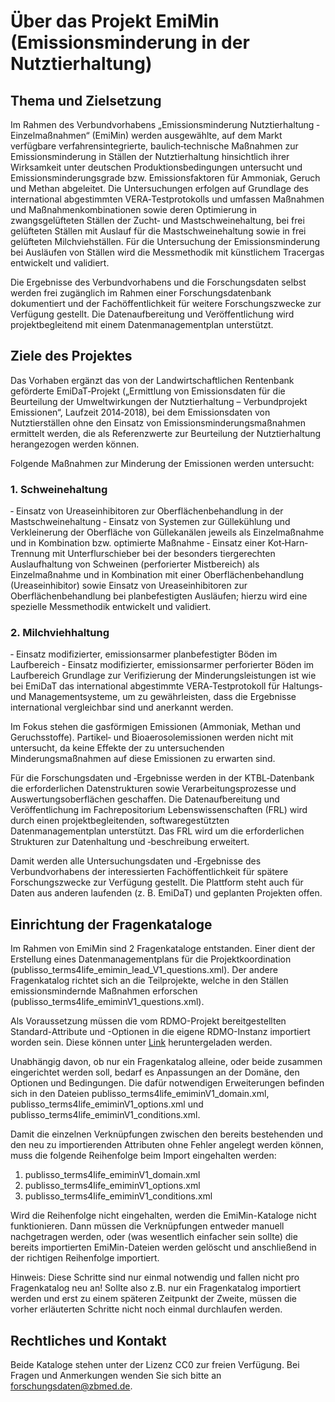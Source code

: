 # Über das Projekt EmiMin (Emissionsminderung in der Nutztierhaltung)

## Thema und Zielsetzung

Im Rahmen des Verbundvorhabens „Emissionsminderung Nutztierhaltung ‐ Einzelmaßnahmen“ (EmiMin)
werden ausgewählte, auf dem Markt verfügbare verfahrensintegrierte, baulich‐technische Maßnahmen
zur Emissionsminderung in Ställen der Nutztierhaltung hinsichtlich ihrer Wirksamkeit unter deutschen
Produktionsbedingungen untersucht und Emissionsminderungsgrade bzw. Emissionsfaktoren für Ammoniak,
Geruch und Methan abgeleitet. Die Untersuchungen erfolgen auf Grundlage des international abgestimmten
VERA‐Testprotokolls und umfassen Maßnahmen und Maßnahmenkombinationen sowie deren
Optimierung in zwangsgelüfteten Ställen der Zucht‐ und Mastschweinehaltung, bei frei gelüfteten Ställen
mit Auslauf für die Mastschweinehaltung sowie in frei gelüfteten Milchviehställen. Für die Untersuchung
der Emissionsminderung bei Ausläufen von Ställen wird die Messmethodik mit künstlichem Tracergas entwickelt
und validiert.

Die Ergebnisse des Verbundvorhabens und die Forschungsdaten selbst werden frei zugänglich im Rahmen
einer Forschungsdatenbank dokumentiert und der Fachöffentlichkeit für weitere Forschungszwecke zur
Verfügung gestellt. Die Datenaufbereitung und Veröffentlichung wird projektbegleitend mit einem Datenmanagementplan
unterstützt.

## Ziele des Projektes

Das Vorhaben ergänzt das von der Landwirtschaftlichen Rentenbank geförderte EmiDaT‐Projekt („Ermittlung
von Emissionsdaten für die Beurteilung der Umweltwirkungen der Nutztierhaltung – Verbundprojekt
Emissionen“, Laufzeit 2014‐2018), bei dem Emissionsdaten von Nutztierställen ohne den Einsatz von Emissionsminderungsmaßnahmen
ermittelt werden, die als Referenzwerte zur Beurteilung der Nutztierhaltung
herangezogen werden können.

Folgende Maßnahmen zur Minderung der Emissionen werden untersucht:

### 1. Schweinehaltung

‐ Einsatz von Ureaseinhibitoren zur Oberflächenbehandlung in der Mastschweinehaltung
‐ Einsatz von Systemen zur Güllekühlung und Verkleinerung der Oberfläche von Güllekanälen jeweils
als Einzelmaßnahme und in Kombination bzw. optimierte Maßnahme
‐ Einsatz einer Kot‐Harn‐Trennung mit Unterflurschieber bei der besonders tiergerechten Auslaufhaltung
von Schweinen (perforierter Mistbereich) als Einzelmaßnahme und in Kombination mit einer
Oberflächenbehandlung (Ureaseinhibitor) sowie Einsatz von Ureaseinhibitoren zur Oberflächenbehandlung
bei planbefestigten Ausläufen; hierzu wird eine spezielle Messmethodik entwickelt
und validiert.

### 2. Milchviehhaltung

‐ Einsatz modifizierter, emissionsarmer planbefestigter Böden im Laufbereich
‐ Einsatz modifizierter, emissionsarmer perforierter Böden im Laufbereich
Grundlage zur Verifizierung der Minderungsleistungen ist wie bei EmiDaT das international abgestimmte
VERA‐Testprotokoll für Haltungs‐ und Managementsysteme, um zu gewährleisten, dass die Ergebnisse
international vergleichbar sind und anerkannt werden.

Im Fokus stehen die gasförmigen Emissionen (Ammoniak, Methan und Geruchsstoffe). Partikel‐ und Bioaerosolemissionen
werden nicht mit untersucht, da keine Effekte der zu untersuchenden Minderungsmaßnahmen
auf diese Emissionen zu erwarten sind.

Für die Forschungsdaten und ‐Ergebnisse werden in der KTBL‐Datenbank die erforderlichen Datenstrukturen
sowie Verarbeitungsprozesse und Auswertungsoberflächen geschaffen. Die Datenaufbereitung und
Veröffentlichung im Fachrepositorium Lebenswissenschaften (FRL) wird durch einen projektbegleitenden,
softwaregestützten Datenmanagementplan unterstützt. Das FRL wird um die erforderlichen Strukturen
zur Datenhaltung und ‐beschreibung erweitert.

Damit werden alle Untersuchungsdaten und ‐Ergebnisse des Verbundvorhabens der interessierten
Fachöffentlichkeit für spätere Forschungszwecke zur Verfügung gestellt. Die Plattform steht auch für Daten
aus anderen laufenden (z. B. EmiDaT) und geplanten Projekten offen.

## Einrichtung der Fragenkataloge

Im Rahmen von EmiMin sind 2 Fragenkataloge entstanden. Einer dient der Erstellung eines Datenmanagementplans für die Projektkoordination (publisso_terms4life_emimin_lead_V1_questions.xml). Der andere Fragenkatalog richtet sich an die Teilprojekte, welche in den Ställen emissionsmindernde Maßnahmen erforschen (publisso_terms4life_emiminV1_questions.xml).

Als Voraussetzung müssen die vom RDMO-Projekt bereitgestellten Standard-Attribute und -Optionen in die eigene RDMO-Instanz importiert worden sein. Diese können unter [Link](https://github.com/rdmorganiser/rdmo-catalog/tree/master/rdmorganiser) heruntergeladen werden.

Unabhängig davon, ob nur ein Fragenkatalog alleine, oder beide zusammen eingerichtet werden soll, bedarf es Anpassungen an der Domäne, den Optionen und Bedingungen. Die dafür notwendigen Erweiterungen befinden sich in den Dateien publisso_terms4life_emiminV1_domain.xml, publisso_terms4life_emiminV1_options.xml und publisso_terms4life_emiminV1_conditions.xml.

Damit die einzelnen Verknüpfungen zwischen den bereits bestehenden und den neu zu importierenden Attributen ohne Fehler angelegt werden können, muss die folgende Reihenfolge beim Import eingehalten werden:

1. publisso_terms4life_emiminV1_domain.xml
2. publisso_terms4life_emiminV1_options.xml
3. publisso_terms4life_emiminV1_conditions.xml

Wird die Reihenfolge nicht eingehalten, werden die EmiMin-Kataloge nicht funktionieren. Dann müssen die Verknüpfungen entweder manuell nachgetragen werden, oder (was wesentlich einfacher sein sollte) die bereits importierten EmiMin-Dateien werden gelöscht und anschließend in der richtigen Reihenfolge importiert.

Hinweis: Diese Schritte sind nur einmal notwendig und fallen nicht pro Fragenkatalog neu an! Sollte also z.B. nur ein Fragenkatalog importiert werden und erst zu einem späteren Zeitpunkt der Zweite, müssen die vorher erläuterten Schritte nicht noch einmal durchlaufen werden.

## Rechtliches und Kontakt

Beide Kataloge stehen unter der Lizenz CC0 zur freien Verfügung.
Bei Fragen und Anmerkungen wenden Sie sich bitte an forschungsdaten@zbmed.de.
